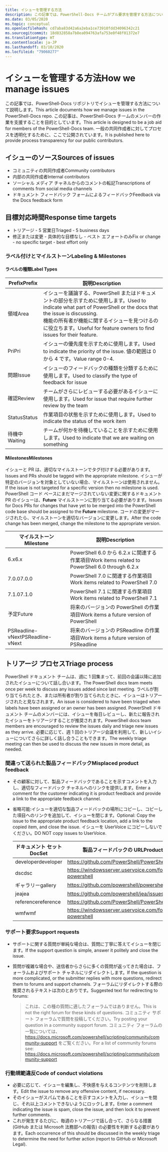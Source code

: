 ```yaml
---
title: イシューを管理する方法
description: この記事では、PowerShell-Docs チームがプル要求を管理する方法について説明します。
ms.date: 03/05/2020
ms.topic: conceptual
ms.openlocfilehash: cd7aba83d42a6a2eba1ce73910fdd34096342c21
ms.sourcegitcommit: 18d832858a7b8ea094763afa753e0f48f01372e7
ms.translationtype: HT
ms.contentlocale: ja-JP
ms.lasthandoff: 03/10/2020
ms.locfileid: "79060277"
---
```

# <a name="how-we-manage-issues"></a><span data-ttu-id="6170e-103">イシューを管理する方法</span><span class="sxs-lookup"><span data-stu-id="6170e-103">How we manage issues</span></span>

<span data-ttu-id="6170e-104">この記事では、PowerShell-Docs リポジトリでイシューを管理する方法について説明します。</span><span class="sxs-lookup"><span data-stu-id="6170e-104">This article documents how we manage issues in the PowerShell-Docs repo.</span></span> <span data-ttu-id="6170e-105">この記事は、PowerShell-Docs チームのメンバーの作業を支援することを目的としています。</span><span class="sxs-lookup"><span data-stu-id="6170e-105">This article is designed to be a job aid for members of the PowerShell-Docs team.</span></span> <span data-ttu-id="6170e-106">一般の共同作成者に対してプロセスを透明化するために、ここで公開されています。</span><span class="sxs-lookup"><span data-stu-id="6170e-106">It is published here to provide process transparency for our public contributors.</span></span>

## <a name="sources-of-issues"></a><span data-ttu-id="6170e-107">イシューのソース</span><span class="sxs-lookup"><span data-stu-id="6170e-107">Sources of issues</span></span>

- <span data-ttu-id="6170e-108">コミュニティの共同作成者</span><span class="sxs-lookup"><span data-stu-id="6170e-108">Community contributors</span></span>
- <span data-ttu-id="6170e-109">内部の共同作成者</span><span class="sxs-lookup"><span data-stu-id="6170e-109">Internal contributors</span></span>
- <span data-ttu-id="6170e-110">ソーシャル メディア チャネルからのコメントの転記</span><span class="sxs-lookup"><span data-stu-id="6170e-110">Transcriptions of comments from social media channels</span></span>
- <span data-ttu-id="6170e-111">ドキュメント フィードバック フォームによるフィードバック</span><span class="sxs-lookup"><span data-stu-id="6170e-111">Feedback via the Docs feedback form</span></span>

## <a name="response-time-targets"></a><span data-ttu-id="6170e-112">目標対応時間</span><span class="sxs-lookup"><span data-stu-id="6170e-112">Response time targets</span></span>

- <span data-ttu-id="6170e-113">トリアージ - 5 営業日</span><span class="sxs-lookup"><span data-stu-id="6170e-113">Triaged - 5 business days</span></span>
- <span data-ttu-id="6170e-114">修正または変更 - 具体的な目標なし - ベスト エフォートのみ</span><span class="sxs-lookup"><span data-stu-id="6170e-114">Fix or change - no specific target - best effort only</span></span>

### <a name="labeling--milestones"></a><span data-ttu-id="6170e-115">ラベル付けとマイルストーン</span><span class="sxs-lookup"><span data-stu-id="6170e-115">Labeling & Milestones</span></span>

#### <a name="label-types"></a><span data-ttu-id="6170e-116">ラベルの種類</span><span class="sxs-lookup"><span data-stu-id="6170e-116">Label Types</span></span>

|<span data-ttu-id="6170e-117">Prefix</span><span class="sxs-lookup"><span data-stu-id="6170e-117">Prefix</span></span>  | <span data-ttu-id="6170e-118">説明</span><span class="sxs-lookup"><span data-stu-id="6170e-118">Description</span></span>                                                         |
|------- | --------------------------------------------------------------------|
|<span data-ttu-id="6170e-119">領域</span><span class="sxs-lookup"><span data-stu-id="6170e-119">Area</span></span>    | <span data-ttu-id="6170e-120">イシューを議論する、PowerShell またはドキュメントの部分を示すために使用します。</span><span class="sxs-lookup"><span data-stu-id="6170e-120">Used to indicate what part of PowerShell or the docs that the issue is discussing.</span></span><br><span data-ttu-id="6170e-121">機能の所有者が機能に関するイシューを見つけるのに役立ちます。</span><span class="sxs-lookup"><span data-stu-id="6170e-121">Useful for feature owners to find issues for their feature.</span></span>|
|<span data-ttu-id="6170e-122">Pri</span><span class="sxs-lookup"><span data-stu-id="6170e-122">Pri</span></span>     | <span data-ttu-id="6170e-123">イシューの優先度を示すために使用します。</span><span class="sxs-lookup"><span data-stu-id="6170e-123">Used to indicate the priority of the issue.</span></span> <span data-ttu-id="6170e-124">値の範囲は 0 から 4 です。</span><span class="sxs-lookup"><span data-stu-id="6170e-124">Value range 0-4.</span></span>        |
|<span data-ttu-id="6170e-125">問題</span><span class="sxs-lookup"><span data-stu-id="6170e-125">Issue</span></span>   | <span data-ttu-id="6170e-126">イシューのフィードバックの種類を分類するために使用します。</span><span class="sxs-lookup"><span data-stu-id="6170e-126">Used to classify the type of feedback for issue</span></span>                     |
|<span data-ttu-id="6170e-127">確認</span><span class="sxs-lookup"><span data-stu-id="6170e-127">Review</span></span>  | <span data-ttu-id="6170e-128">チームがさらにレビューする必要があるイシューに使用します。</span><span class="sxs-lookup"><span data-stu-id="6170e-128">Used for issue that require further review by the team</span></span>              |
|<span data-ttu-id="6170e-129">Status</span><span class="sxs-lookup"><span data-stu-id="6170e-129">Status</span></span>  | <span data-ttu-id="6170e-130">作業項目の状態を示すために使用します。</span><span class="sxs-lookup"><span data-stu-id="6170e-130">Used to indicate the status of the work item</span></span>                        |
|<span data-ttu-id="6170e-131">待機中</span><span class="sxs-lookup"><span data-stu-id="6170e-131">Waiting</span></span> | <span data-ttu-id="6170e-132">チームが何かを待機していることを示すために使用します。</span><span class="sxs-lookup"><span data-stu-id="6170e-132">Used to indicate that we are waiting on something</span></span>                   |

#### <a name="milestones"></a><span data-ttu-id="6170e-133">Milestones</span><span class="sxs-lookup"><span data-stu-id="6170e-133">Milestones</span></span>

<span data-ttu-id="6170e-134">イシューと PR は、適切なマイルストーンでタグ付けする必要があります。</span><span class="sxs-lookup"><span data-stu-id="6170e-134">Issues and PRs should be tagged with the appropriate milestone.</span></span> <span data-ttu-id="6170e-135">イシューが特定のバージョンを対象としていない場合、マイルストーンは使用されません。</span><span class="sxs-lookup"><span data-stu-id="6170e-135">If the issue is not targeted for a specific version then no milestone is used.</span></span> <span data-ttu-id="6170e-136">PowerShell コード ベースにまだマージされていない変更に関するドキュメント PR のイシューは、**Future** マイルストーンに割り当てる必要があります。</span><span class="sxs-lookup"><span data-stu-id="6170e-136">Issues for Docs PRs for changes that have yet to be merged into the PowerShell code base should be assigned to the **Future** milestone.</span></span> <span data-ttu-id="6170e-137">コードの変更がマージされたら、マイルストーンを適切なバージョンに変更します。</span><span class="sxs-lookup"><span data-stu-id="6170e-137">After the code change has been merged, change the milestone to the appropriate version.</span></span>

|    <span data-ttu-id="6170e-138">マイルストーン</span><span class="sxs-lookup"><span data-stu-id="6170e-138">Milestone</span></span>     |                    <span data-ttu-id="6170e-139">説明</span><span class="sxs-lookup"><span data-stu-id="6170e-139">Description</span></span>                     |
| ---------------- | -------------------------------------------------- |
| <span data-ttu-id="6170e-140">6.x</span><span class="sxs-lookup"><span data-stu-id="6170e-140">6.x</span></span>              | <span data-ttu-id="6170e-141">PowerShell 6.0 から 6.2.x に関連する作業項目</span><span class="sxs-lookup"><span data-stu-id="6170e-141">Work items related to PowerShell 6.0 through 6.2.x</span></span> |
| <span data-ttu-id="6170e-142">7.0.0</span><span class="sxs-lookup"><span data-stu-id="6170e-142">7.0.0</span></span>            | <span data-ttu-id="6170e-143">PowerShell 7.0 に関連する作業項目</span><span class="sxs-lookup"><span data-stu-id="6170e-143">Work items related to PowerShell 7.0</span></span>               |
| <span data-ttu-id="6170e-144">7.1.0</span><span class="sxs-lookup"><span data-stu-id="6170e-144">7.1.0</span></span>            | <span data-ttu-id="6170e-145">PowerShell 7.1 に関連する作業項目</span><span class="sxs-lookup"><span data-stu-id="6170e-145">Work items related to PowerShell 7.1</span></span>               |
| <span data-ttu-id="6170e-146">予定</span><span class="sxs-lookup"><span data-stu-id="6170e-146">Future</span></span>           | <span data-ttu-id="6170e-147">将来のバージョンの PowerShell の作業項目</span><span class="sxs-lookup"><span data-stu-id="6170e-147">Work items a future version of PowerShell</span></span>          |
| <span data-ttu-id="6170e-148">PSReadline-vNext</span><span class="sxs-lookup"><span data-stu-id="6170e-148">PSReadline-vNext</span></span> | <span data-ttu-id="6170e-149">将来のバージョンの PSReadline の作業項目</span><span class="sxs-lookup"><span data-stu-id="6170e-149">Work items a future version of PSReadline</span></span>          |

## <a name="triage-process"></a><span data-ttu-id="6170e-150">トリアージ プロセス</span><span class="sxs-lookup"><span data-stu-id="6170e-150">Triage process</span></span>

<span data-ttu-id="6170e-151">PowerShell ドキュメント チームは、週に 1 回集まって、前回の会議以降に追加されたイシューについて話し合います。</span><span class="sxs-lookup"><span data-stu-id="6170e-151">The PowerShell docs team meets once per week to discuss any issues added since last meeting.</span></span> <span data-ttu-id="6170e-152">ラベルが割り当てられたとき、または所有者が割り当てられたときに、イシューはトリアージされたと見なされます。</span><span class="sxs-lookup"><span data-stu-id="6170e-152">An issue is considered to have been triaged when labels have been assigned or an owner has been assigned.</span></span> <span data-ttu-id="6170e-153">PowerShell ドキュメント チームのメンバーには、イシューを毎日レビューし、新たに報告されたイシューをトリアージすることが推奨されます。</span><span class="sxs-lookup"><span data-stu-id="6170e-153">PowerShell docs team members are encouraged to review the issues daily and triage new issues as they arrive.</span></span> <span data-ttu-id="6170e-154">必要に応じて、週 1 回のトリアージ会議を利用して、新しいイシューについてさらに詳しく話し合うこともできます。</span><span class="sxs-lookup"><span data-stu-id="6170e-154">The weekly triage meeting can then be used to discuss the new issues in more detail, as needed.</span></span>

### <a name="misplaced-product-feedback"></a><span data-ttu-id="6170e-155">間違って送られた製品フィードバック</span><span class="sxs-lookup"><span data-stu-id="6170e-155">Misplaced product feedback</span></span>

- <span data-ttu-id="6170e-156">その顧客に対して、製品フィードバックであることを示すコメントを入力し、適切なフィードバック チャネルへのリンクを提供します。</span><span class="sxs-lookup"><span data-stu-id="6170e-156">Enter a comment for the customer indicating it is product feedback and provide a link to the appropriate feedback channel.</span></span>
- <span data-ttu-id="6170e-157">省略可能:イシューを適切な製品フィードバックの場所にコピーし、コピーした項目へのリンクを追加して、イシューを閉じます。</span><span class="sxs-lookup"><span data-stu-id="6170e-157">Optional: Copy the issue to the appropriate product feedback location, add a link to the copied item, and close the issue.</span></span> <span data-ttu-id="6170e-158">イシューを UserVoice にコピーしないでください。</span><span class="sxs-lookup"><span data-stu-id="6170e-158">DO NOT copy issues to UserVoice.</span></span>

  | <span data-ttu-id="6170e-159">ドキュメント セット</span><span class="sxs-lookup"><span data-stu-id="6170e-159">DocSet</span></span>    | <span data-ttu-id="6170e-160">製品フィードバックの URL</span><span class="sxs-lookup"><span data-stu-id="6170e-160">Product Feedback URL</span></span>                                         |
  | --------- | ------------------------------------------------------------ |
  | <span data-ttu-id="6170e-161">developer</span><span class="sxs-lookup"><span data-stu-id="6170e-161">developer</span></span> | https://github.com/PowerShell/PowerShell/issues/new/choose   |
  | <span data-ttu-id="6170e-162">dsc</span><span class="sxs-lookup"><span data-stu-id="6170e-162">dsc</span></span>       | https://windowsserver.uservoice.com/forums/301869-powershell |
  | <span data-ttu-id="6170e-163">ギャラリー</span><span class="sxs-lookup"><span data-stu-id="6170e-163">gallery</span></span>   | https://github.com/powershell/powershellgallery/issues/new   |
  | <span data-ttu-id="6170e-164">jea</span><span class="sxs-lookup"><span data-stu-id="6170e-164">jea</span></span>       | https://github.com/powershell/jea/issues/new                 |
  | <span data-ttu-id="6170e-165">reference</span><span class="sxs-lookup"><span data-stu-id="6170e-165">reference</span></span> | https://github.com/PowerShell/PowerShell/issues/new/choose   |
  | <span data-ttu-id="6170e-166">wmf</span><span class="sxs-lookup"><span data-stu-id="6170e-166">wmf</span></span>       | https://windowsserver.uservoice.com/forums/301869-powershell |

### <a name="support-requests"></a><span data-ttu-id="6170e-167">サポート要求</span><span class="sxs-lookup"><span data-stu-id="6170e-167">Support requests</span></span>

- <span data-ttu-id="6170e-168">サポートに関する質問が単純な場合は、質問に丁寧に答えてイシューを閉じます。</span><span class="sxs-lookup"><span data-stu-id="6170e-168">If the support question is simple, answer it politely and close the issue.</span></span>
- <span data-ttu-id="6170e-169">質問が複雑な場合や、送信者からさらに多くの質問が返ってきた場合は、フォーラムおよびサポート チャネルにリダイレクトします。</span><span class="sxs-lookup"><span data-stu-id="6170e-169">If the question is more complicated, or the submitter replies with more questions, redirect them to forums and support channels.</span></span> <span data-ttu-id="6170e-170">フォーラムにリダイレクトする際の推奨されるテキストは次のとおりです。</span><span class="sxs-lookup"><span data-stu-id="6170e-170">Suggested text for redirecting to forums:</span></span>

    > <span data-ttu-id="6170e-171">これは、この種の質問に適したフォーラムではありません。</span><span class="sxs-lookup"><span data-stu-id="6170e-171">This is not the right forum for these kinds of questions.</span></span> <span data-ttu-id="6170e-172">コミュニティ サポート フォーラムで質問を投稿してください。</span><span class="sxs-lookup"><span data-stu-id="6170e-172">Try posting your question in a community support forum.</span></span> <span data-ttu-id="6170e-173">コミュニティ フォーラムの一覧については、 https://docs.microsoft.com/powershell/scripting/community/community-support をご覧ください。</span><span class="sxs-lookup"><span data-stu-id="6170e-173">For a list of community forums see: https://docs.microsoft.com/powershell/scripting/community/community-support</span></span>

### <a name="code-of-conduct-violations"></a><span data-ttu-id="6170e-174">行動規範違反</span><span class="sxs-lookup"><span data-stu-id="6170e-174">Code of conduct violations</span></span>

- <span data-ttu-id="6170e-175">必要に応じて、イシューを編集し、不快感を与えるコンテンツを削除します。</span><span class="sxs-lookup"><span data-stu-id="6170e-175">Edit the issue to remove any offensive content, if necessary.</span></span>
- <span data-ttu-id="6170e-176">そのイシューがスパムであることを示すコメントを入力し、イシューを閉じ、それ以上コメントできないようにロックします。</span><span class="sxs-lookup"><span data-stu-id="6170e-176">Enter a comment indicating the issue is spam, close the issue, and then lock it to prevent further comments.</span></span>
- <span data-ttu-id="6170e-177">これが発生するたびに、毎週のトリアージで話し合って、さらなる措置 (GitHub または Microsoft 法務部への報告) の必要性を判断する必要があります。</span><span class="sxs-lookup"><span data-stu-id="6170e-177">Each occurrence of this should be discussed in the weekly triage to determine the need for further action (report to GitHub or Microsoft Legal).</span></span>
